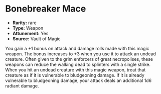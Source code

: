 
# Bonebreaker Mace

* **Rarity:** rare
* **Type:** Weapon
* **Attunement:** Yes
* **Source:** Vault of Magic


You gain a +1 bonus on attack and damage rolls made with this magic weapon. The bonus increases to +3 when you use it to attack an undead creature. Often given to the grim enforcers of great necropolises, these weapons can reduce the walking dead to splinters with a single strike. When you hit an undead creature with this magic weapon, treat that creature as if it is vulnerable to bludgeoning damage. If it is already vulnerable to bludgeoning damage, your attack deals an additional 1d6 radiant damage.
